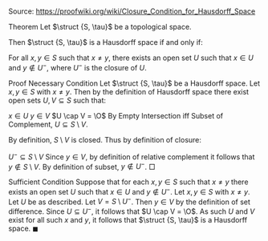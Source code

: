 # 

Source: https://proofwiki.org/wiki/Closure_Condition_for_Hausdorff_Space



Theorem
Let $\struct {S, \tau}$ be a topological space.

Then $\struct {S, \tau}$ is a Hausdorff space if and only if:

For all $x, y \in S$ such that $x \ne y$, there exists an open set $U$ such that $x \in U$ and $y \notin U^-$, where $U^-$ is the closure of $U$.


Proof
Necessary Condition
Let $\struct {S, \tau}$ be a Hausdorff space.
Let $x, y \in S$ with $x \ne y$.
Then by the definition of Hausdorff space there exist open sets $U, V \subseteq S$ such that:

$x \in U$
$y \in V$
$U \cap V = \O$
By Empty Intersection iff Subset of Complement, $U \subseteq S \setminus V$.

By definition, $S \setminus V$ is closed.
Thus by definition of closure:

$U^- \subseteq S \setminus V$
Since $y \in V$, by definition of relative complement it follows that $y \notin S \setminus V$.
By definition of subset, $y \notin U^-$.
$\Box$


Sufficient Condition
Suppose that for each $x, y \in S$ such that $x \ne y$ there exists an open set $U$ such that $x \in U$ and $y \notin U^-$.
Let $x, y \in S$ with $x \ne y$.
Let $U$ be as described.
Let $V = S \setminus U^-$.
Then $y \in V$ by the definition of set difference.
Since $U \subseteq U^-$, it follows that $U \cap V = \O$.
As such $U$ and $V$ exist for all such $x$ and $y$, it follows that $\struct {S, \tau}$ is a Hausdorff space.
$\blacksquare$





